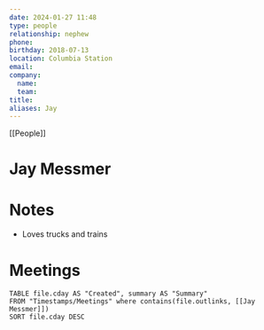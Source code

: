 ```yaml
---
date: 2024-01-27 11:48
type: people
relationship: nephew
phone:
birthday: 2018-07-13
location: Columbia Station
email:
company: 
  name: 
  team: 
title:
aliases: Jay
---
```


[[People]]

# Jay Messmer


# Notes
- Loves trucks and trains

# Meetings
```dataview
TABLE file.cday AS "Created", summary AS "Summary"
FROM "Timestamps/Meetings" where contains(file.outlinks, [[Jay Messmer]])
SORT file.cday DESC
```

